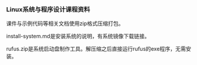 ### Linux系统与程序设计课程资料

课件与示例代码等相关文档使用zip格式压缩打包。

install-system.md是安装系统的说明，有系统镜像下载链接。

rufus.zip是系统启动盘制作工具。解压缩之后直接运行rufus的exe程序，无需安装。